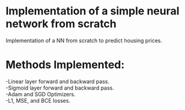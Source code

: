 # Implementation of a simple neural network from scratch<br/>
Implementation of a NN from scratch to predict housing prices.<br/>

# Methods Implemented:<br/>
  -Linear layer forward and backward pass.<br/>
  -Sigmoid layer forward and backward pass.<br/>
  -Adam and SGD Optimizers.<br/>
  -L1, MSE, and BCE losses.<br/>
  

